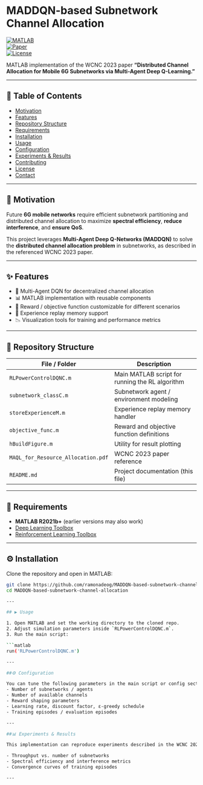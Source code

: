 # MADDQN-based Subnetwork Channel Allocation  
[![MATLAB](https://img.shields.io/badge/MATLAB-R2021b%2B-blue.svg)](https://www.mathworks.com/)  
[![Paper](https://img.shields.io/badge/WCNC-2023-brightgreen)](MAQL_for_Resource_Allocation.pdf)  
[![License](https://img.shields.io/badge/License-MIT-yellow.svg)](LICENSE)  

MATLAB implementation of the WCNC 2023 paper **“Distributed Channel Allocation for Mobile 6G Subnetworks via Multi-Agent Deep Q-Learning.”**  

---

## 📌 Table of Contents  

- [Motivation](#motivation)  
- [Features](#features)  
- [Repository Structure](#repository-structure)  
- [Requirements](#requirements)  
- [Installation](#installation)  
- [Usage](#usage)  
- [Configuration](#configuration)  
- [Experiments & Results](#experiments--results)  
- [Contributing](#contributing)  
- [License](#license)  
- [Contact](#contact)  

---

## 🚀 Motivation  

Future **6G mobile networks** require efficient subnetwork partitioning and distributed channel allocation to maximize **spectral efficiency**, **reduce interference**, and **ensure QoS**.  

This project leverages **Multi-Agent Deep Q-Networks (MADDQN)** to solve the **distributed channel allocation problem** in subnetworks, as described in the referenced WCNC 2023 paper.  

---

## ✨ Features  

- 🧠 Multi-Agent DQN for decentralized channel allocation  
- 📊 MATLAB implementation with reusable components  
- 🎯 Reward / objective function customizable for different scenarios  
- 🔄 Experience replay memory support  
- 📉 Visualization tools for training and performance metrics  

---

## 📂 Repository Structure  

| File / Folder | Description |
|---------------|-------------|
| `RLPowerControlDQNC.m` | Main MATLAB script for running the RL algorithm |
| `subnetwork_classC.m` | Subnetwork agent / environment modeling |
| `storeExperienceM.m` | Experience replay memory handler |
| `objective_func.m` | Reward and objective function definitions |
| `hBuildFigure.m` | Utility for result plotting |
| `MAQL_for_Resource_Allocation.pdf` | WCNC 2023 paper reference |
| `README.md` | Project documentation (this file) |

---

## 🔧 Requirements  

- **MATLAB R2021b+** (earlier versions may also work)  
- [Deep Learning Toolbox](https://www.mathworks.com/products/deep-learning.html)  
- [Reinforcement Learning Toolbox](https://www.mathworks.com/products/reinforcement-learning.html)  

---

## ⚙️ Installation  

Clone the repository and open in MATLAB:  

```bash
git clone https://github.com/ramonadeog/MADDQN-based-subnetwork-channel-allocation.git
cd MADDQN-based-subnetwork-channel-allocation

---

## ▶️ Usage  

1. Open MATLAB and set the working directory to the cloned repo.  
2. Adjust simulation parameters inside `RLPowerControlDQNC.m`.  
3. Run the main script:  

```matlab
run('RLPowerControlDQNC.m')

---

##⚙️ Configuration

You can tune the following parameters in the main script or config sections:
- Number of subnetworks / agents
- Number of available channels
- Reward shaping parameters
- Learning rate, discount factor, ε-greedy schedule
- Training episodes / evaluation episodes

---

##📊 Experiments & Results

This implementation can reproduce experiments described in the WCNC 2023 paper:

- Throughput vs. number of subnetworks
- Spectral efficiency and interference metrics
- Convergence curves of training episodes

---
